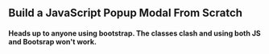 ## Build a JavaScript Popup Modal From Scratch

#### Heads up to anyone using bootstrap. The classes clash and using both JS and Bootsrap won't work.
